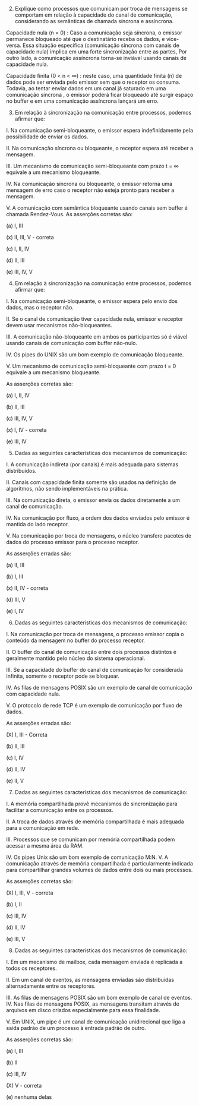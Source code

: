 2. Explique como processos que comunicam por troca de mensagens se comportam em relação à capacidade do canal de comunicação, considerando as semânticas de chamada síncrona e assíncrona.

Capacidade nula (n = 0) : Caso a comunicação seja síncrona, o emissor permanece bloqueado até que o destinatário receba os dados, e vice-versa. Essa situação específica (comunicação síncrona com canais de capacidade nula) implica em uma forte sincronização entre as partes,  Por outro lado, a comunicação assíncrona torna-se inviável usando canais de capacidade nula.

Capacidade finita (0 < n < ∞) : neste caso, uma quantidade finita (n) de dados pode ser enviada pelo emissor sem que o receptor os consuma. Todavia, ao tentar enviar dados em um canal já saturado em uma comunicação síncrona , o emissor poderá ficar bloqueado até surgir espaço no buffer e em uma comunicação  assíncrona lançará  um erro.



3. Em relação à sincronização na comunicação entre processos, podemos afirmar que: 

I. Na comunicação semi-bloqueante, o emissor espera indefinidamente pela possibilidade de enviar os dados. 

II. Na comunicação síncrona ou bloqueante, o receptor espera até receber a mensagem. 

III. Um mecanismo de comunicação semi-bloqueante com prazo t = ∞ equivale a um mecanismo bloqueante.

 IV. Na comunicação síncrona ou bloqueante, o emissor retorna uma mensagem de erro caso o receptor não esteja pronto 
 para receber a mensagem. 
 
V. A comunicação com semântica bloqueante usando canais sem buffer é chamada Rendez-Vous.
 As asserções corretas são: 

(a) I, III 

(x) II, III, V - correta

(c) I, II, IV 

(d) II, III 

(e) III, IV, V



4. Em relação à sincronização na comunicação entre processos, podemos afirmar que: 

I. Na comunicação semi-bloqueante, o emissor espera pelo envio dos dados, mas o receptor não.

 II. Se o canal de comunicação tiver capacidade nula, emissor e receptor devem usar mecanismos não-bloqueantes. 
 
III. A comunicação não-bloqueante em ambos os participantes só é viável usando canais de comunicação com buffer não-nulo.

 IV. Os pipes do UNIX são um bom exemplo de comunicação bloqueante. 
 
V. Um mecanismo de comunicação semi-bloqueante com prazo t = 0 equivale a um mecanismo bloqueante. 

As asserções corretas são: 

(a) I, II, IV 

(b) II, III 

(c) III, IV, V 

(x) I, IV  -    correta 

(e) III, IV




5. Dadas as seguintes características dos mecanismos de comunicação:

 I. A comunicação indireta (por canais) é mais adequada para sistemas distribuídos. 
 
II. Canais com capacidade finita somente são usados na definição de algoritmos, não sendo implementáveis na prática. 

III. Na comunicação direta, o emissor envia os dados diretamente a um canal de comunicação. 

IV. Na comunicação por fluxo, a ordem dos dados enviados pelo emissor é mantida do lado receptor. 

V. Na comunicação por troca de mensagens, o núcleo transfere pacotes de dados do processo emissor para o processo receptor. 

As asserções erradas são: 

(a) II, III 

(b) I, III

(x) II, IV - correta 

(d) III, V

(e) I, IV 





6. Dadas as seguintes características dos mecanismos de comunicação:

 I. Na comunicação por troca de mensagens, o processo emissor copia o conteúdo da mensagem no buffer do processo receptor.
 
II. O buffer do canal de comunicação entre dois processos distintos é geralmente mantido pelo núcleo do sistema operacional. 

III. Se a capacidade do buffer do canal de comunicação for considerada infinita, somente o receptor pode se bloquear.

IV. As filas de mensagens POSIX são um exemplo de canal de comunicação com capacidade nula. 
 
V. O protocolo de rede TCP é um exemplo de comunicação por fluxo de dados. 

As asserções erradas são: 

(X) I, III  - Correta

(b) II, III 

(c) I, IV 

(d) II, IV 

(e) II, V
 


7. Dadas as seguintes características dos mecanismos de comunicação:

I. A memória compartilhada provê mecanismos de sincronização para facilitar a comunicação entre os processos.

II. A troca de dados através de memória compartilhada é mais adequada para a comunicação em rede. 

III. Processos que se comunicam por memória compartilhada podem acessar a mesma área da RAM. 

IV. Os pipes Unix são um bom exemplo de comunicação M:N. V. A comunicação através de memória compartilhada é 
particularmente indicada para compartilhar grandes volumes de dados entre dois ou mais processos.

As asserções corretas são:

 (X) I, III, V  -  correta 
 
(b) I, II 

(c) III, IV

(d) II, IV

(e) III, V
 





8. Dadas as seguintes características dos mecanismos de comunicação: 

I. Em um mecanismo de mailbox, cada mensagem enviada é replicada a todos os receptores. 

II. Em um canal de eventos, as mensagens enviadas são distribuídas alternadamente entre os receptores. 

III. As filas de mensagens POSIX são um bom exemplo de canal de eventos. IV. Nas filas de mensagens POSIX, 
as mensagens transitam através de arquivos em disco criados especialmente para essa finalidade. 

V. Em UNIX, um pipe é um canal de comunicação unidirecional que liga a saída padrão de um processo à entrada padrão de outro.

As asserções corretas são: 

(a) I, III 

(b) II 

(c) III, IV 

(X) V  - correta 

(e) nenhuma delas 

